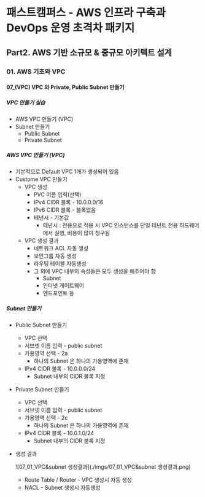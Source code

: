 # 패스트캠퍼스 - AWS 인프라 구축과 DevOps 운영 초격차 패키지

## Part2. AWS 기반 소규모 & 중규모 아키텍트 설계

### 01. AWS 기초와 VPC

#### 07_(VPC) VPC 와 Private, Public Subnet 만들기



##### VPC 만들기 실습

* AWS VPC 만들기 (VPC)
* Subnet 만들기
  * Public Subnet
  * Private Subnet





##### AWS VPC 만들기 (VPC)

* 기본적으로 Default VPC 1개가 생성되어 있음
* Custome VPC 만들기
  * VPC 생성
    * PVC 이름 입력(선택)
    * IPv4 CIDR 블록 - 10.0.0.0/16
    * IPv6 CIDR 블록 - 블록없음
    * 테넌시 - 기본값
      * 테넌시 : 전용으로 적용 시 VPC 인스턴스를 단일 테넌트 전용 하드웨어에서 실행, 비용이 많이 청구됨
  * VPC 생성 결과
    * 네트워크 ACL 자동 생성
    * 보안그룹 자동 생성
    * 라우팅 테이블 자동생성
    * 그 외에 VPC 내부의 속성들은 모두 생성을 해주어야 함
      * Subnet
      * 인터넷 게이트웨이
      * 엔드포인트 등





##### Subnet 만들기

* Public Subnet 만들기

  * VPC 선택
  * 서브넷 이름 입력 - public subnet
  * 가용영역 선택 - 2a
    * 하나의 Subnet 은 하나의 가용영역에 존재
  * IPv4 CIDR 블록 - 10.0.0.0/24
    * Subnet 내부의 CIDR 블록 지정

* Private Subnet 만들기

  * VPC 선택
  * 서브넷 이름 입력 - public subnet
  * 가용영역 선택 - 2c
    * 하나의 Subnet 은 하나의 가용영역에 존재
  * IPv4 CIDR 블록 - 10.0.1.0/24
    * Subnet 내부의 CIDR 블록 지정

* 생성 결과

  ![07_01_VPC&subnet 생성결과](./imgs/07_01_VPC&subnet 생성결과.png)

  * Route Table / Router - VPC 생성시 자동 생성
  * NACL - Subnet 생성시 자동생성

